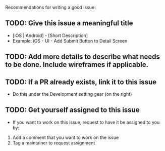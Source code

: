 Recommendations for writing a good issue:

## TODO: Give this issue a meaningful title
* [iOS | Android] - [Short Description]
* Example: iOS - UI - Add Submit Button to Detail Screen

## TODO: Add more details to describe what needs to be done. Include wireframes if applicable.

## TODO: If a PR already exists, link it to this issue
* Do this under the Development setting gear (on the right)

## TODO: Get yourself assigned to this issue
* If you want to work on this issue, request to have it be assigned to you by:
1. Add a comment that you want to work on the issue
2. Tag a maintainer to request assignment
